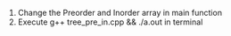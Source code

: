 1. Change the Preorder and Inorder array in main function
2. Execute g++ tree_pre_in.cpp && ./a.out in terminal
